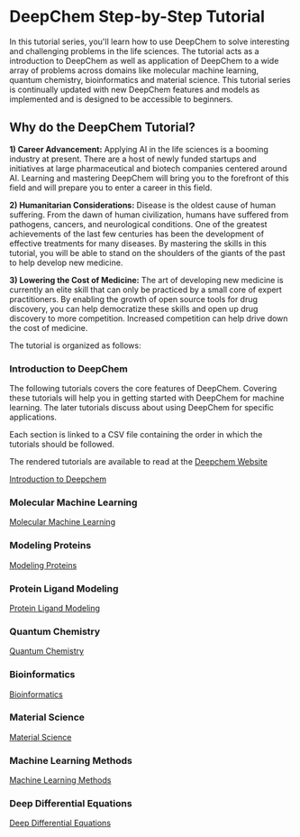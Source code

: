 # DeepChem Step-by-Step Tutorial

In this tutorial series, you'll learn how to use DeepChem to solve interesting
and challenging problems in the life sciences. The tutorial acts as a introduction
to DeepChem as well as application of DeepChem to a wide array of problems
across domains like molecular machine learning,
quantum chemistry, bioinformatics and material science. This tutorial series is
continually updated with new DeepChem features and models as implemented and is
designed to be accessible to beginners.

## Why do the DeepChem Tutorial?

**1) Career Advancement:** Applying AI in the life sciences is a booming
industry at present. There are a host of newly funded startups and initiatives
at large pharmaceutical and biotech companies centered around AI. Learning and
mastering DeepChem will bring you to the forefront of this field and will
prepare you to enter a career in this field.

**2) Humanitarian Considerations:** Disease is the oldest cause of human
suffering. From the dawn of human civilization, humans have suffered from pathogens,
cancers, and neurological conditions. One of the greatest achievements of
the last few centuries has been the development of effective treatments for
many diseases. By mastering the skills in this tutorial, you will be able to
stand on the shoulders of the giants of the past to help develop new
medicine.

**3) Lowering the Cost of Medicine:** The art of developing new medicine is
currently an elite skill that can only be practiced by a small core of expert
practitioners. By enabling the growth of open source tools for drug discovery,
you can help democratize these skills and open up drug discovery to more
competition. Increased competition can help drive down the cost of medicine.

The tutorial is organized as follows:

### Introduction to DeepChem

The following tutorials covers the core features of DeepChem. Covering these
tutorials will help you in getting started with DeepChem for machine learning. The later
tutorials discuss about using DeepChem for specific applications.

Each section is linked to a CSV file containing the order in which the tutorials
should be followed. 

The rendered tutorials are available to read at the [Deepchem Website](https://deepchem.io/tutorials)

[Introduction to Deepchem](./website-render-order/1-introduction-to-deepchem.csv)

### Molecular Machine Learning

[Molecular Machine Learning](./website-render-order/2-molecular-machine-learning.csv)

### Modeling Proteins

[Modeling Proteins](./website-render-order/3-modeling-proteins.csv)

### Protein Ligand Modeling

[Protein Ligand Modeling](./website-render-order/4-protein-ligand-modeling.csv)

### Quantum Chemistry

[Quantum Chemistry](./website-render-order/5-quantum-chemistry.csv)

### Bioinformatics

[Bioinformatics](./website-render-order/6-bioinformatics.csv)

### Material Science

[Material Science](./website-render-order/7-material-science.csv)

### Machine Learning Methods

[Machine Learning Methods](./website-render-order/8-machine-learning-methods.csv)

### Deep Differential Equations

[Deep Differential Equations](./website-render-order/9-deep-differential-equations.csv)
